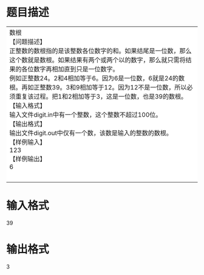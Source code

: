 # 

 
 # 题目描述 
<table bgcolor="#ffffff" border="0" cellpadding="0" cellspacing="0">
	<tbody>
		<tr>
			<td align="left" valign="top" width="502">数根<br />
			【问题描述】<br />
			正整数的数根指的是该整数各位数字的和。如果结尾是一位数，那么这个数就是数根。如果结果有两个或两个以的数字，那么就只需将结果的各位数字再相加直到只是一位数字。<br />
			例如正整数24。2和4相加等于6。因为6是一位数，6就是24的数根。再如正整数39。3和9相加等于12。因为12不是一位数，所以必须重复该过程。把1和2相加等于3，这是一位数，也是39的数根。<br />
			【输入格式】<br />
			输入文件digit.in中有一个整数，这个整数不超过100位。<br />
			【输出格式】<br />
			输出文件digit.out中仅有一个数，该数是输入的整数的数根。<br />
			【样例输入】<br />
			123<br />
			【样例输出】<br />
			6</td>
		</tr>
		<tr>
			<td background="http://oa.dgygyx.cn/Skin/Life%20Azure/Frame_r3_c1.gif" height="14" width="14">&nbsp;</td>
		</tr>
	</tbody>
</table> 

 
 # 输入格式 
<p>39</p> 

 
 # 输出格式 
<p>3</p> 
